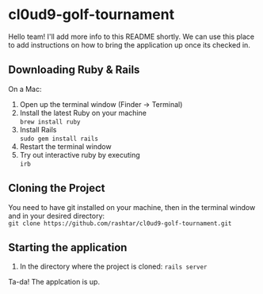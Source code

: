 # cl0ud9-golf-tournament

Hello team! I'll add more info to this README shortly. We can use this place to add instructions on how to bring the application up once its checked in.


## Downloading Ruby & Rails
On a Mac:

1. Open up the terminal window (Finder -> Terminal)  
2. Install the latest Ruby on your machine  
` brew install ruby `  
3. Install Rails  
`sudo gem install rails`  
4. Restart the terminal window  
5. Try out interactive ruby by executing  
`irb`  


## Cloning the Project

You need to have git installed on your machine, then in the terminal window and in your desired directory:  
`git clone https://github.com/rashtar/cl0ud9-golf-tournament.git`

## Starting the application

1. In the directory where the project is cloned:
` rails server `

Ta-da! The applcation is up.
